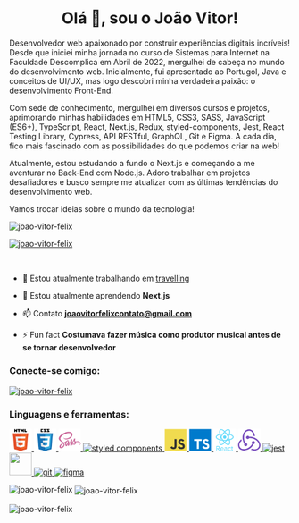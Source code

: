 <h1 align="center">Olá 👋, sou o João Vitor!</h1>
<p align="center">

 Desenvolvedor web apaixonado por construir experiências digitais incríveis! Desde que iniciei minha jornada no curso de Sistemas para Internet na Faculdade Descomplica em Abril de 2022, mergulhei de cabeça no mundo do desenvolvimento web. Inicialmente, fui apresentado ao Portugol, Java e conceitos de UI/UX, mas logo descobri minha verdadeira paixão: o desenvolvimento Front-End.

Com sede de conhecimento, mergulhei em diversos cursos e projetos, aprimorando minhas habilidades em HTML5, CSS3, SASS, JavaScript (ES6+), TypeScript, React, Next.js, Redux, styled-components, Jest, React Testing Library, Cypress, API RESTful, GraphQL, Git e Figma. A cada dia, fico mais fascinado com as possibilidades do que podemos criar na web!

Atualmente, estou estudando a fundo o Next.js e começando a me aventurar no Back-End com Node.js. Adoro trabalhar em projetos desafiadores e busco sempre me atualizar com as últimas tendências do desenvolvimento web.

Vamos trocar ideias sobre o mundo da tecnologia!</p>

<p align="left"> <img src="https://komarev.com/ghpvc/?username=joao-vitor-felix&label=Profile%20views&color=0e75b6&style=flat" alt="joao-vitor-felix" /> </p>

<p align="left"> <a href="https://github.com/ryo-ma/github-profile-trophy"><img src="https://github-profile-trophy.vercel.app/?username=joao-vitor-felix" alt="joao-vitor-felix" /></a> </p>

<p align="left"> <a href="https://twitter.com/" target="blank"><img src="https://img.shields.io/twitter/follow/?logo=twitter&style=for-the-badge" alt="" /></a> </p>

- 🔭 Estou atualmente trabalhando em [travelling](https://github.com/joao-vitor-felix/travelling)

- 🌱 Estou atualmente aprendendo **Next.js**

- 📫 Contato **joaovitorfelixcontato@gmail.com**

- ⚡ Fun fact **Costumava fazer música como produtor musical antes de se tornar desenvolvedor**

<h3 align="left">Conecte-se comigo:</h3>
<p align="left">
<a href="https://linkedin.com/in/joao-vitor-felix" target="blank"><img align="center" src="https://raw.githubusercontent.com/rahuldkjain/github-profile-readme-generator/master/src/images/icons/Social/linked-in-alt.svg" alt="joao-vitor-felix" height="30" width="40" /></a>
</p>

<h3 align="left">Linguagens e ferramentas:</h3>
<p align="left"> 
  <a href="https://www.w3.org/html/" target="_blank" rel="noreferrer"> <img src="https://raw.githubusercontent.com/devicons/devicon/master/icons/html5/html5-original-wordmark.svg" alt="html5" width="40" height="40"/> </a>
  <a href="https://www.w3schools.com/css/" target="_blank" rel="noreferrer"> <img src="https://raw.githubusercontent.com/devicons/devicon/master/icons/css3/css3-original-wordmark.svg" alt="css3" width="40" height="40"/> </a> 
  <a href="https://sass-lang.com" target="_blank" rel="noreferrer"> <img src="https://raw.githubusercontent.com/devicons/devicon/master/icons/sass/sass-original.svg" alt="sass" width="40" height="40"/> </a>
  <a href="https://styled-components.com/" target="_blank" rel="noreferrer"> <img src="https://raw.githubusercontent.com/styled-components/brand/master/styled-components.png" alt="styled components" width="40" height="40"/> </a>
  <a href="https://developer.mozilla.org/en-US/docs/Web/JavaScript" target="_blank" rel="noreferrer"> <img src="https://raw.githubusercontent.com/devicons/devicon/master/icons/javascript/javascript-original.svg" alt="javascript" width="40" height="40"/> </a> 
  <a href="https://www.typescriptlang.org/" target="_blank" rel="noreferrer"> <img src="https://raw.githubusercontent.com/devicons/devicon/master/icons/typescript/typescript-original.svg" alt="typescript" width="40" height="40"/> </a>
  <a href="https://reactjs.org/" target="_blank" rel="noreferrer"> <img src="https://raw.githubusercontent.com/devicons/devicon/master/icons/react/react-original-wordmark.svg" alt="react" width="40" height="40"/> </a> 
  <a href="https://redux.js.org" target="_blank" rel="noreferrer"> <img src="https://raw.githubusercontent.com/devicons/devicon/master/icons/redux/redux-original.svg" alt="redux" width="40" height="40"/> </a>
  <a href="https://jestjs.io" target="_blank" rel="noreferrer"> <img src="https://www.vectorlogo.zone/logos/jestjsio/jestjsio-icon.svg" alt="jest" width="40" height="40"/> </a>
    <a href="https://testing-library.com/" target="_blank" rel="noreferrer"> <img src="https://testing-library.com/img/octopus-64x64.png" width="40" height="40"/> </a>
  <a href="https://git-scm.com/" target="_blank" rel="noreferrer"> <img src="https://www.vectorlogo.zone/logos/git-scm/git-scm-icon.svg" alt="git" width="40" height="40"/> </a> 
<a href="https://www.figma.com/" target="_blank" rel="noreferrer"> <img src="https://www.vectorlogo.zone/logos/figma/figma-icon.svg" alt="figma" width="40" height="40"/> </a></p>

<p><img align="left" src="https://github-readme-stats.vercel.app/api/top-langs?username=joao-vitor-felix&show_icons=true&locale=en&layout=compact" alt="joao-vitor-felix" /></p>

<p>&nbsp;<img align="center" src="https://github-readme-stats.vercel.app/api?username=joao-vitor-felix&show_icons=true&locale=en" alt="joao-vitor-felix" /></p>

<p><img align="center" src="https://github-readme-streak-stats.herokuapp.com/?user=joao-vitor-felix&" alt="joao-vitor-felix" /></p>
